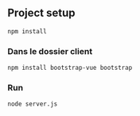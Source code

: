 ## Project setup

```
npm install
```

### Dans le dossier client

```
npm install bootstrap-vue bootstrap
```

### Run

```
node server.js
```
